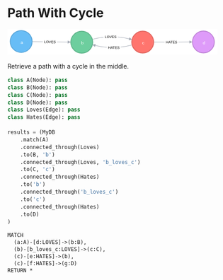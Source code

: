 # Path With Cycle

![path_with_cycle](images/path_with_cycle.png)

Retrieve a path with a cycle in the middle.

```python
class A(Node): pass
class B(Node): pass
class C(Node): pass
class D(Node): pass
class Loves(Edge): pass
class Hates(Edge): pass

results = (MyDB
    .match(A)
    .connected_through(Loves)
    .to(B, 'b')
    .connected_through(Loves, 'b_loves_c')
    .to(C, 'c')
    .connected_through(Hates)
    .to('b')
    .connected_through('b_loves_c')
    .to('c')
    .connected_through(Hates)
    .to(D)
)
```

```cypher
MATCH
  (a:A)-[d:LOVES]->(b:B),
  (b)-[b_loves_c:LOVES]->(c:C),
  (c)-[e:HATES]->(b),
  (c)-[f:HATES]->(g:D)
RETURN *
```

